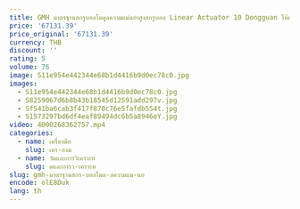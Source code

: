 ```yaml
---
title: GMH มาตรฐานสกรูบอลโมดูลความแม่นยําสูงสกรูบอล Linear Actuator 10 Dongguan ให้เซอร์โวมอเตอร์อลูมิเนียม 2200 มม.
price: '67131.39'
price_original: '67131.39'
currency: THB
discount: ''
rating: 5
volume: 76
image: S11e954e442344e68b1d4416b9d0ec78c0.jpg
images:
  - S11e954e442344e68b1d4416b9d0ec78c0.jpg
  - S8259067d6b8b43b18545d12591add297v.jpg
  - Sf541ba6cab3f417f870c76e5fafdb554t.jpg
  - S1573297bd6df4eaf89494dc6b5a8946eY.jpg
video: 4000268362757.mp4
categories:
  - name: เครื่องมือ
    slug: เคร-องม
  - name: วัดและการวิเคราะห์
    slug: ดและการว-เคราะห
slug: gmh-มาตรฐานสกร-บอลโมด-ลความแม-นย
encode: olE8Duk
lang: th
---
```

  